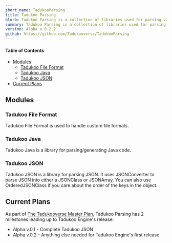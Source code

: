 ```yaml
---
short_name: TadukooParsing
title: Tadukoo Parsing
blurb: Tadukoo Parsing is a collection of libraries used for parsing various formats.
summary: Tadukoo Parsing is a collection of libraries used for parsing various formats.
version: Alpha v.0.2.2
github: https://github.com/Tadukooverse/TadukooParsing
---
```


#### Table of Contents
* [Modules](#modules)
  * [Tadukoo File Format](#tadukoo-file-format)
  * [Tadukoo Java](#tadukoo-java)
  * [Tadukoo JSON](#tadukoo-json)
* [Current Plans](#current-plans)

## Modules

### Tadukoo File Format
Tadukoo File Format is used to handle custom file formats.

### Tadukoo Java
Tadukoo Java is a library for parsing/generating Java code.

### Tadukoo JSON
Tadukoo JSON is a library for parsing JSON. It uses JSONConverter to parse JSON into either a JSONClass or JSONArray. You can also use OrderedJSONClass if you care about the order of the 
keys in the object.

## Current Plans
As part of [The Tadukooverse Master Plan](/about/Tadukooverse-Master-Plan.html), Tadukoo Parsing has 2 milestones leading up to Tadukoo Engine's release:
- Alpha v.0.1 - Complete Tadukoo JSON
- Alpha v.0.2 - Anything else needed for Tadukoo Engine's first release
